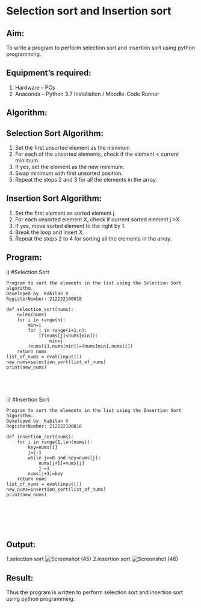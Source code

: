 # Selection sort and Insertion sort
## Aim:
To write a program to perform selection sort and insertion sort using python programming.
## Equipment’s required:
1.	Hardware – PCs
2.	Anaconda – Python 3.7 Installation / Moodle-Code Runner
## Algorithm:
## Selection Sort Algorithm:
1.	Set the first unsorted element as the minimum
2.	For each of the unsorted elements, check if the element < current minimum.
3.	If yes, set the element as the new minimum.
4.	Swap minimum with first unsorted position.
5.	Repeat the steps 2 and 3 for all the elements in the array.
## Insertion Sort Algorithm:
1.	Set the first element as sorted element j.
2.	For each unsorted element X, check if current sorted element j >X.
3.	If yes, move sorted element to the right by 1.
4.	Break the loop and insert X.
5.	Repeat the steps 2 to 4 for sorting all the elements in the array.
## Program:
i)	#Selection Sort
```
Program to sort the elements in the list using the Selection Sort algorithm.
Developed by: Kabilan V
RegisterNumber: 212222100018

def selection_sort(nums):
    n=len(nums)
    for i in range(n):
        min=i
        for j in range(i+1,n):
            if(nums[j]<nums[min]):
                min=j
        (nums[i],nums[min])=(nums[min],nums[i])
    return nums
list_of_nums = eval(input())
new_nums=selection_sort(list_of_nums)
print(new_nums)





```
ii)	#Insertion Sort
```
Program to sort the elements in the list using the Insertion Sort algorithm.
Developed by: Kabilan V
RegisterNumber: 212222100018

def insertion_sort(nums):
    for i in range(1,len(nums)):
        key=nums[i]
        j=i-1
        while j>=0 and key<nums[j]:
            nums[j+1]=nums[j]
            j-=1
        nums[j+1]=key
    return nums
list_of_nums = eval(input())
new_nums=insertion_sort(list_of_nums)
print(new_nums)







```

## Output:
1.selection sort
![Screenshot (45)](https://github.com/kabilan22000284/Sorting-Algorithm/assets/123469171/570dcc97-d690-4f2d-b30a-34b01ca2cfff)
2.insertion sort
![Screenshot (46)](https://github.com/kabilan22000284/Sorting-Algorithm/assets/123469171/63a0e1d4-ab21-4f1e-94f0-393432c6ca75)



## Result:
Thus the program is written to perform selection sort and insertion sort using python programming.
